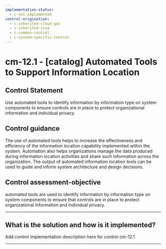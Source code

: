 ```yaml
---
implementation-status:
  - c-not-implemented
control-origination:
  - c-inherited-cloud-gov
  - c-inherited-cisa
  - c-common-control
  - c-system-specific-control
---
```


# cm-12.1 - \[catalog\] Automated Tools to Support Information Location

## Control Statement

Use automated tools to identify information by information type on system components to ensure controls are in place to protect organizational information and individual privacy.

## Control guidance

The use of automated tools helps to increase the effectiveness and efficiency of the information location capability implemented within the system. Automation also helps organizations manage the data produced during information location activities and share such information across the organization. The output of automated information location tools can be used to guide and inform system architecture and design decisions.

## Control assessment-objective

automated tools are used to identify information by information type on system components to ensure that controls are in place to protect organizational information and individual privacy.

______________________________________________________________________

## What is the solution and how is it implemented?

Add control implementation description here for control cm-12.1

______________________________________________________________________
